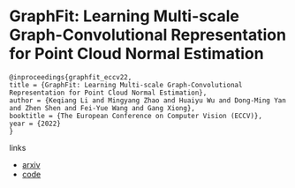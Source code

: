 # GraphFit: Learning Multi-scale Graph-Convolutional Representation for Point Cloud Normal Estimation

```
@inproceedings{graphfit_eccv22,
title = {GraphFit: Learning Multi-scale Graph-Convolutional Representation for Point Cloud Normal Estimation},
author = {Keqiang Li and Mingyang Zhao and Huaiyu Wu and Dong-Ming Yan and Zhen Shen and Fei-Yue Wang and Gang Xiong},
booktitle = {The European Conference on Computer Vision (ECCV)},
year = {2022}
}
```

links
- [arxiv](https://arxiv.org/abs/2207.11484)
- [code](https://github.com/UestcJay/GraphFit)

